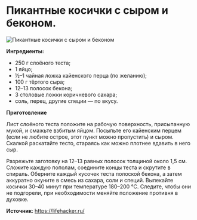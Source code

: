 # Пикантные косички с сыром и беконом.

![Пикантные косички с сыром и беконом](/images/Kulinar/Vipechka/kosichki-sir-bekon.jpg 'Пикантные косички с сыром и беконом')

**Ингредиенты:**

- 250 г слоёного теста;
- 1 яйцо;
- ½–1 чайная ложка кайенского перца (по желанию);
- 100 г тёртого сыра;
- 12–13 полосок бекона;
- 3 столовые ложки коричневого сахара;
- соль, перец, другие специи — по вкусу.

**Приготовление**

Лист слоёного теста положите на рабочую поверхность, присыпанную мукой, и смажьте взбитым яйцом. Посыпьте его кайенским перцем (если не любите острое, этот пункт можно пропустить) и сыром. Скалкой раскатайте тесто, стараясь как можно плотнее вдавить в него сыр.

Разрежьте заготовку на 12–13 равных полосок толщиной около 1,5 см. Сложите каждую пополам, соедините концы теста и скрутите в спираль. Оберните каждый кусочек теста полоской бекона, а затем аккуратно окуните в смесь из сахара, соли и специй. Выпекайте косички 30–40 минут при температуре 180–200 °С. Следите, чтобы они не подгорели, при необходимости меняйте положение противня в духовке.

**Источник**: https://lifehacker.ru/

